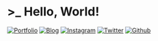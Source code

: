 # >_ Hello, World!

[![Portfolio](https://img.shields.io/website?down_color=lightgrey&down_message=offline&logo=%40thehackingsage&up_color=green&up_message=portfolio&url=https%3A%2F%2Fthehackingsage.github.io)](https://thehackingsage.github.io)    [![Blog](https://img.shields.io/website?down_color=lightgrey&down_message=offline&logo=%40hacktronian&up_color=green&up_message=blog&url=https%3A%2F%2Fhacktronian.github.io)](https://hacktronian.github.io)   [![Instagram](https://img.shields.io/badge/-Instagram-C13584?style=plastic&labelColor=C13584&logo=instagram&logoColor=white&link=https://www.instagram.com/thehackingsage/)](https://www.instagram.com/thehackingsage/)   [![Twitter](https://img.shields.io/twitter/follow/thehackingsage?style=social)](https://twitter.com/thehackingsage)   [![Github](https://img.shields.io/github/followers/thehackingsage?style=social)](https://github.com/thehackingsage/)
